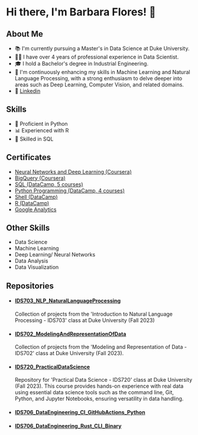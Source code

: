 # Hi there, I'm Barbara Flores! 👋

## About Me
- 📚 I'm currently pursuing a Master's in Data Science at Duke University.
- 👩‍💻 I have over 4 years of professional experience in Data Scientist.
- 🎓 I hold a Bachelor's degree in Industrial Engineering.
- 🚀 I'm continuously enhancing my skills in Machine Learning and Natural Language Processing, with a strong enthusiasm to delve deeper into areas such as Deep Learning, Computer Vision, and related domains. 
- 🔗 [Linkedin](https://www.linkedin.com/in/barbarafloresrios/)

## Skills
- 🐍 Proficient in Python
- 📊 Experienced with R
- 💾 Skilled in SQL

## Certificates
- [Neural Networks and Deep Learning (Coursera)](https://www.coursera.org/account/accomplishments/certificate/ZFQZXJUKWP7L)
- [BigQuery (Coursera)](https://www.coursera.org/account/accomplishments/certificate/28MSWGF3WJL7)
- [SQL (DataCamp, 5 courses)](https://www.datacamp.com/statement-of-accomplishment/track/c1792994560eb4722b906327e5f59adf5b945ca4)
- [Python Programming (DataCamp, 4 courses)](https://www.datacamp.com/statement-of-accomplishment/track/4a86016a4eaee5bfe3352aa7b1025293eb5ae499)
- [Shell (DataCamp)](https://www.datacamp.com/statement-of-accomplishment/course/5c1305f1897446dbc339e01ea860d76c45a31b0f)
- [R (DataCamp)](https://www.datacamp.com/statement-of-accomplishment/course/e812ee09321a98b00c1db3eeeb75a82175ccd459)
- [Google Analytics](https://analytics.google.com/analytics/academy/certificate/SH6GJdnMRLexXZkbsj8cFA)

## Other Skills
- Data Science
- Machine Learning
- Deep Learning/ Neural Networks
- Data Analysis
- Data Visualization

## Repositories

- #### [IDS703_NLP_NaturalLanguageProcessing](https://github.com/BarbaraPFloresRios/IDS703_NLP_NaturalLanguageProcessing)
  Collection of projects from the 'Introduction to Natural Language Processing - IDS703' class at Duke University (Fall 2023)

- #### [IDS702_ModelingAndRepresentationOfData](https://github.com/BarbaraPFloresRios/IDS702_ModelingAndRepresentationOfData)
  Collection of projects from the 'Modeling and Representation of Data - IDS702' class at Duke University (Fall 2023). 

- #### [IDS720_PracticalDataScience](https://github.com/BarbaraPFloresRios/IDS720_PracticalDataScience)
  Repository for 'Practical Data Science - IDS720' class at Duke University (Fall 2023). This course provides hands-on experience with real data using essential data science tools such as the command line, Git, Python, and Jupyter Notebooks, ensuring versatility in data handling.

- #### [IDS706_DataEngineering_CI_GitHubActions_Python](https://github.com/BarbaraPFloresRios/IDS706_DataEngineering_CI_GitHubActions_Python)


- #### [IDS706_DataEngineering_Rust_CLI_Binary](https://github.com/BarbaraPFloresRios/IDS706_DataEngineering_Rust_CLI_Binary)
  




<!---
BarbaraPFloresRios/BarbaraPFloresRios is a ✨ special ✨ repository because its `README.md` (this file) appears on your GitHub profile.
You can click the Preview link to take a look at your changes.
--->
